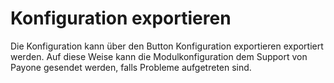 # Konfiguration exportieren 

Die Konfiguration kann über den Button Konfiguration exportieren exportiert werden. Auf diese Weise kann die Modulkonfiguration dem Support von Payone gesendet werden, falls Probleme aufgetreten sind.



